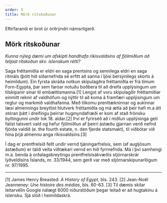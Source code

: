 ```yaml
---
order: 5
title: Mörk ritskoðunar
---
```


Eftirfarandi er brot úr óritrýndri námsritgerð.

## Mörk ritskoðunar

*Kunna nýleg dæmi um afskipti handhafa ríkisvaldsins af fjölmiðlum að teljast ritskoðun skv. íslenskum rétti?*

Saga fréttamiðla er eldri en saga prentsins og sennilega eldri en saga ritmáls (þótt hið síðarnefnda sé erfitt að sanna í ljósi bersýnilegs skorts á heimildum). Ein fyrsta skráða notkun skipulagðra fréttamiðla er frá tímum Forn-Egypta, þar sem faróar notuðu boðbera til að dreifa upplýsingum um tilskipanir sínar til embættismanna.[1]  Lengst af voru skipulagðir fréttamiðlar einmitt reknir af valdhöfum og nýttir til að koma á framfæri upplýsingum um reglur og markmið valdhafanna. Með tilkomu prenttækninnar og aukinnar læsi almennings breyttist hlutverk fréttamiðla og má ætla að þeir hafi m.a átt stóran þátt í dreifingu þeirrar hugmyndafræði er kom af stað frönsku byltingunni undir lok 18. aldar.[2]  Því er fyrirséð að í miðlun upplýsinga geti falist talsvert vald og hefur fjölmiðlun af þeirri ástæðu gjarnan verið nefnd fjórða valdið (e. the fourth estate, n. den fjerde statsmakt), til viðbótar við hina þrjá almennu anga ríkisvaldsins.[3]

Í dag er prentfrelsið fellt undir vernd tjáningarfrelsis, sem (af augljósum ástæðum) er talið veita víðtækari vernd en hið fyrrnefnda. Má í því samhengi m.a. benda á orðalagsbreytingu prentfrelsisákvæðis stjórnarskrár lýðveldisins Íslands, nr. 33/1944,  sem gerð var með stjórnarskipunarlögum nr. 97/1995.

---
[1] James Henry Breasted: *A History of Egypt*, bls. 243.
[2] Jean-Noël Jeanneney: *Une histoire des médias*, bls. 60-63.
[3] Til dæmis skilar leitarvélin Google nálægt 6000 niðurstöðum þegar leitað er að hugtakinu á íslensku. Sjá slóð í heimildaskrá.
